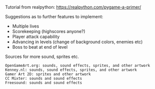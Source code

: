 Tutorial from realpython: https://realpython.com/pygame-a-primer/

Suggestions as to further features to implement:
* Multiple lives
* Scorekeeping (highscores anyone?)
* Player attack capability
* Advancing in levels (change of background colors, enemies etc)
* Boss to beat at end of level

Sources for more sound, sprites etc.

    OpenGameArt.org: sounds, sound effects, sprites, and other artwork
    Kenney.nl: sounds, sound effects, sprites, and other artwork
    Gamer Art 2D: sprites and other artwork
    CC Mixter: sounds and sound effects
    Freesound: sounds and sound effects
